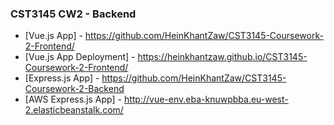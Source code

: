 ### CST3145 CW2 - Backend

- [Vue.js App] - https://github.com/HeinKhantZaw/CST3145-Coursework-2-Frontend/
- [Vue.js App Deployment] - https://heinkhantzaw.github.io/CST3145-Coursework-2-Frontend/ 
- [Express.js App] - https://github.com/HeinKhantZaw/CST3145-Coursework-2-Backend
- [AWS Express.js App] - http://vue-env.eba-knuwpbba.eu-west-2.elasticbeanstalk.com/
